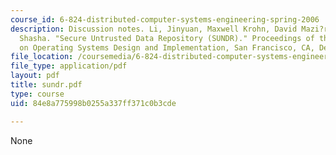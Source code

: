 ```yaml
---
course_id: 6-824-distributed-computer-systems-engineering-spring-2006
description: Discussion notes. Li, Jinyuan, Maxwell Krohn, David Mazi?res, Dennis
  Shasha. "Secure Untrusted Data Repository (SUNDR)." Proceedings of the 6th Symposium
  on Operating Systems Design and Implementation, San Francisco, CA, December 2004.
file_location: /coursemedia/6-824-distributed-computer-systems-engineering-spring-2006/84e8a775998b0255a337ff371c0b3cde_sundr.pdf
file_type: application/pdf
layout: pdf
title: sundr.pdf
type: course
uid: 84e8a775998b0255a337ff371c0b3cde

---
```

None